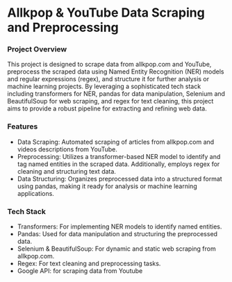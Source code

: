 # **Allkpop & YouTube Data Scraping and Preprocessing**

### **Project Overview**
This project is designed to scrape data from allkpop.com and YouTube, preprocess the scraped data using Named Entity Recognition (NER) models and regular expressions (regex), and structure it for further analysis or machine learning projects. By leveraging a sophisticated tech stack including transformers for NER, pandas for data manipulation, Selenium and BeautifulSoup for web scraping, and regex for text cleaning, this project aims to provide a robust pipeline for extracting and refining web data.

### **Features**
- Data Scraping: Automated scraping of articles from allkpop.com and videos descriptions from YouTube.
- Preprocessing: Utilizes a transformer-based NER model to identify and tag named entities in the scraped data. Additionally, employs regex for cleaning and structuring text data.
- Data Structuring: Organizes preprocessed data into a structured format using pandas, making it ready for analysis or machine learning applications.
  
### **Tech Stack**
- Transformers: For implementing NER models to identify named entities.
- Pandas: Used for data manipulation and structuring the preprocessed data.
- Selenium & BeautifulSoup: For dynamic and static web scraping from allkpop.com.
- Regex: For text cleaning and preprocessing tasks.
- Google API: for scraping data from Youtube
